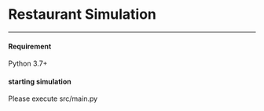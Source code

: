# Restaurant Simulation
---
#### Requirement  
Python 3.7+

#### starting simulation
Please execute src/main.py